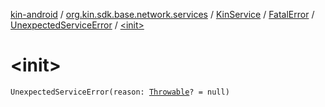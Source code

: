 [kin-android](../../../../index.md) / [org.kin.sdk.base.network.services](../../../index.md) / [KinService](../../index.md) / [FatalError](../index.md) / [UnexpectedServiceError](index.md) / [&lt;init&gt;](./-init-.md)

# &lt;init&gt;

`UnexpectedServiceError(reason: `[`Throwable`](https://kotlinlang.org/api/latest/jvm/stdlib/kotlin/-throwable/index.html)`? = null)`